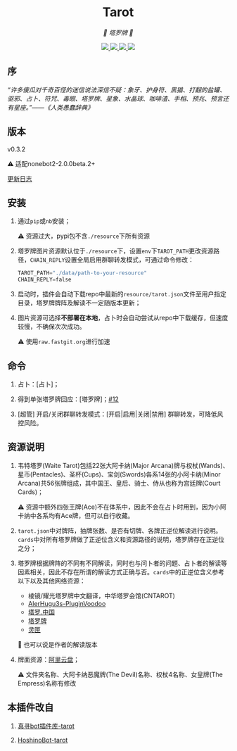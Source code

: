 <div align="center">

# Tarot

_🔮 塔罗牌 🔮_

</div>

<p align="center">
  
  <a href="https://github.com/MinatoAquaCrews/nonebot_plugin_tarot/blob/beta/LICENSE">
    <img src="https://img.shields.io/github/license/MinatoAquaCrews/nonebot_plugin_tarot?color=blue">
  </a>
  
  <a href="https://github.com/nonebot/nonebot2">
    <img src="https://img.shields.io/badge/nonebot2-2.0.0beta.2+-green">
  </a>
  
  <a href="https://github.com/MinatoAquaCrews/nonebot_plugin_tarot/releases/tag/v0.3.2">
    <img src="https://img.shields.io/github/v/release/MinatoAquaCrews/nonebot_plugin_tarot?color=orange">
  </a>

  <a href="https://www.codefactor.io/repository/github/MinatoAquaCrews/nonebot_plugin_tarot">
    <img src="https://img.shields.io/codefactor/grade/github/MinatoAquaCrews/nonebot_plugin_tarot/beta?color=red">
  </a>
  
</p>

## 序

*“许多傻瓜对千奇百怪的迷信说法深信不疑：象牙、护身符、黑猫、打翻的盐罐、驱邪、占卜、符咒、毒眼、塔罗牌、星象、水晶球、咖啡渣、手相、预兆、预言还有星座。”——《人类愚蠢辞典》*

## 版本

v0.3.2

⚠ 适配nonebot2-2.0.0beta.2+

[更新日志](https://github.com/MinatoAquaCrews/nonebot_plugin_tarot/releases/tag/v0.3.2)

## 安装

1. 通过`pip`或`nb`安装；

    ⚠ 资源过大，pypi包不含`./resource`下所有资源

2. 塔罗牌图片资源默认位于`./resource`下，设置`env`下`TAROT_PATH`更改资源路径，`CHAIN_REPLY`设置全局启用群聊转发模式，可通过命令修改：

    ```python
    TAROT_PATH="./data/path-to-your-resource"
    CHAIN_REPLY=false
    ```

3. 启动时，插件会自动下载repo中最新的`resource/tarot.json`文件至用户指定目录，塔罗牌牌阵及解读不一定随版本更新；

4. 图片资源可选择**不部署在本地**，占卜时会自动尝试从repo中下载缓存，但速度较慢，不确保次次成功。

    ⚠ 使用`raw.fastgit.org`进行加速

## 命令

1. 占卜：[占卜]；

2. 得到单张塔罗牌回应：[塔罗牌]；[#12](https://github.com/MinatoAquaCrews/nonebot_plugin_tarot/issues/12)

3. [超管] 开启/关闭群聊转发模式：[开启|启用|关闭|禁用] 群聊转发，可降低风控风险。

## 资源说明

1. 韦特塔罗(Waite Tarot)包括22张大阿卡纳(Major Arcana)牌与权杖(Wands)、星币(Pentacles)、圣杯(Cups)、宝剑(Swords)各系14张的小阿卡纳(Minor Arcana)共56张牌组成，其中国王、皇后、骑士、侍从也称为宫廷牌(Court Cards)；

    ⚠ 资源中额外四张王牌(Ace)不在体系中，因此不会在占卜时用到，因为小阿卡纳中各系均有Ace牌，但可以自行收藏。

2. `tarot.json`中对牌阵，抽牌张数、是否有切牌、各牌正逆位解读进行说明。`cards`中对所有塔罗牌做了正逆位含义和资源路径的说明，塔罗牌存在正逆位之分；

3. 塔罗牌根据牌阵的不同有不同解读，同时也与问卜者的问题、占卜者的解读等因素相关，因此不存在所谓的解读方式正确与否。`cards`中的正逆位含义参考以下以及其他网络资源：

    - 棱镜/耀光塔罗牌中文翻译，中华塔罗会馆(CNTAROT)
    - [AlerHugu3s-PluginVoodoo](https://github.com/AlerHugu3s/PluginVoodoo/blob/master/data/PluginVoodoo/TarotData/Tarots.json)
    - [塔罗.中国](https://tarotchina.net/)
    - [塔罗牌](http://www.taluo.org/)
    - [灵匣](https://www.lnka.cn/)

    🤔 也可以说是作者的解读版本

4. 牌面资源：[阿里云盘](https://www.aliyundrive.com/s/cvbxLQQ9wD5/folder/61000cc1c78a1da52ef548beb9591a01bdb09a79)；

    ⚠ 文件夹名称、大阿卡纳恶魔牌(The Devil)名称、权杖4名称、女皇牌(The Empress)名称有修改

## 本插件改自

1. [真寻bot插件库-tarot](https://github.com/AkashiCoin/nonebot_plugins_zhenxun_bot)

2. [HoshinoBot-tarot](https://github.com/haha114514/tarot_hoshino)
